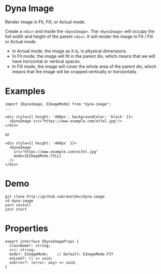 # Dyna Image

Render image in Fit, Fill, or Actual mode.

Create a `<div>` and inside the `<DynaImage>`. The `<DynaImage>` will occupy the full width and height of the parent `<div>`.
It will render the image in Fit / Fill or Actual mode.

- In Actual mode, the image as it is, in physical dimensions.
- In Fit mode, the image will fit in the parent div, which means that we will have horizontal or vertical spaces.
- In Fill mode, the image will cover the whole area of the parent div, which means that the image will be cropped vertically or horizontally. 

# Examples

```
import {DynaImage, EImageMode} from "dyna-image";
...

<div style={{ height: '400px', backgroundColor: 'black' }}>
  <DynaImage src="https://www.example.com/eifel.jpg"/>
</div>
```
or 
```
<div style={{ height: '400px' }}>
  <DynaImage 
    src="https://www.example.com/eifel.jpg"
    mode={EImageMode.FILL}
  />
</div>
```


# Demo

```
git clone http://github.com/aneldev/dyna-image
cd dyna-image
yarn install
yarn start

```

# Properties

```
export interface IDynaImageProps {
  className?: string;
  src: string;
  mode?: EImageMode;    // Default: EImageMode.FIT
  onLoad?: () => void;
  onError?: (error: any) => void;
}
```

